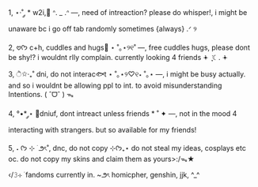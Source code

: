 1, ⋆·˚ ༘ * w2i,📘 ᐢ. _ .ᐢ —,  need of intreaction?
please do whisper!, i might be unaware bc i go 
off tab randomly sometimes {always} .ᐟ ୨

2, 𖹭ᡣ𐭩 c+h, cuddles and hugs🦴 ⋆ ˚｡⋆୨୧˚ —, free cuddles 
hugs, please dont be shy!? i wouldnt rlly
complain. currently looking 4 friends  ݁𖥔 ݁   ִֶָ☾.    ݁𖥔 

3, ੈ✩‧₊˚ dni, do not interac🐟t ⋆ ˚｡⋆୨♡୧⋆ ˚｡⋆ —, 
i might be busy actually. and so i wouldnt be
allowing ppl to int. to avoid misunderstanding
Intentions.   ( ˆᗜˆ ) ᯓ

4, °•* ༘⋆ 📌dniuf, dont intreact unless friends * ˚ ✦ —,
not in the mood 4 interacting with strangers.
but so available for my friends!

5, ˖ ᡣ𐭩 ⊹ ࣪  ౨ৎ˚, dnc, do not copy  ⊹ᡣ𐭩₊⋆
do not steal my ideas, cosplays etc oc. 
do not copy my skins and claim them as yours>:/ᯓ★

‹/𝟹⊹ ࣪  fandoms currently in. ~౨ৎ
homicpher, genshin, jjk, ^⁠_⁠^
